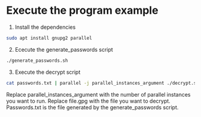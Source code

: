 # Execute the program example

1. Install the dependencies
    
``` bash
sudo apt install gnupg2 parallel
```

2. Ececute the generate_passwords script

``` bash
./generate_passwords.sh
```

3. Execute the decrypt script

``` bash
cat passwords.txt | parallel -j parallel_instances_argument ./decrypt.sh file.gpg {} $(date +%s) 
```
Replace parallel_instances_argument with the number of parallel instances you want to run.
Replace file.gpg with the file you want to decrypt.
Passwords.txt is the file generated by the generate_passwords script.


